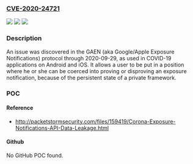 ### [CVE-2020-24721](https://cve.mitre.org/cgi-bin/cvename.cgi?name=CVE-2020-24721)
![](https://img.shields.io/static/v1?label=Product&message=n%2Fa&color=blue)
![](https://img.shields.io/static/v1?label=Version&message=n%2Fa&color=blue)
![](https://img.shields.io/static/v1?label=Vulnerability&message=n%2Fa&color=brighgreen)

### Description

An issue was discovered in the GAEN (aka Google/Apple Exposure Notifications) protocol through 2020-09-29, as used in COVID-19 applications on Android and iOS. It allows a user to be put in a position where he or she can be coerced into proving or disproving an exposure notification, because of the persistent state of a private framework.

### POC

#### Reference
- http://packetstormsecurity.com/files/159419/Corona-Exposure-Notifications-API-Data-Leakage.html

#### Github
No GitHub POC found.

